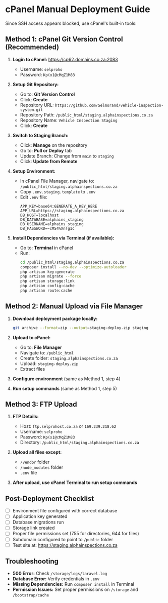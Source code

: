 # cPanel Manual Deployment Guide

Since SSH access appears blocked, use cPanel's built-in tools:

## Method 1: cPanel Git Version Control (Recommended)

1. **Login to cPanel:** https://cp62.domains.co.za:2083
   - Username: `selproho`
   - Password: `Kp(x1@cMqZ1M83`

2. **Setup Git Repository:**
   - Go to: **Git Version Control**
   - Click: **Create**
   - Repository URL: `https://github.com/Selmorand/vehicle-inspection-system.git`
   - Repository Path: `/public_html/staging.alphainspections.co.za`
   - Repository Name: `Vehicle Inspection Staging`
   - Click: **Create**

3. **Switch to Staging Branch:**
   - Click: **Manage** on the repository
   - Go to: **Pull or Deploy** tab
   - Update Branch: Change from `main` to `staging`
   - Click: **Update from Remote**

4. **Setup Environment:**
   - In cPanel File Manager, navigate to: `/public_html/staging.alphainspections.co.za`
   - Copy `.env.staging.template` to `.env`
   - Edit `.env` file:
     ```
     APP_KEY=base64:GENERATE_A_KEY_HERE
     APP_URL=https://staging.alphainspections.co.za
     DB_HOST=localhost
     DB_DATABASE=alphains_staging
     DB_USERNAME=alphains_staging
     DB_PASSWORD=~cMS4%Xn!g1c
     ```

5. **Install Dependencies via Terminal (if available):**
   - Go to: **Terminal** in cPanel
   - Run:
     ```bash
     cd /public_html/staging.alphainspections.co.za
     composer install --no-dev --optimize-autoloader
     php artisan key:generate
     php artisan migrate --force
     php artisan storage:link
     php artisan config:cache
     php artisan route:cache
     ```

## Method 2: Manual Upload via File Manager

1. **Download deployment package locally:**
   ```bash
   git archive --format=zip --output=staging-deploy.zip staging
   ```

2. **Upload to cPanel:**
   - Go to: **File Manager**
   - Navigate to: `/public_html`
   - Create folder: `staging.alphainspections.co.za`
   - Upload: `staging-deploy.zip`
   - Extract files

3. **Configure environment** (same as Method 1, step 4)

4. **Run setup commands** (same as Method 1, step 5)

## Method 3: FTP Upload

1. **FTP Details:**
   - Host: `ftp.selprohost.co.za` or `169.239.218.62`
   - Username: `selproho`
   - Password: `Kp(x1@cMqZ1M83`
   - Directory: `/public_html/staging.alphainspections.co.za`

2. **Upload all files except:**
   - `/vendor` folder
   - `/node_modules` folder
   - `.env` file

3. **After upload, use cPanel Terminal to run setup commands**

## Post-Deployment Checklist

- [ ] Environment file configured with correct database
- [ ] Application key generated
- [ ] Database migrations run
- [ ] Storage link created
- [ ] Proper file permissions set (755 for directories, 644 for files)
- [ ] Subdomain configured to point to `/public` folder
- [ ] Test site at: https://staging.alphainspections.co.za

## Troubleshooting

- **500 Error:** Check `/storage/logs/laravel.log`
- **Database Error:** Verify credentials in `.env`
- **Missing Dependencies:** Run `composer install` in Terminal
- **Permission Issues:** Set proper permissions on `/storage` and `/bootstrap/cache`